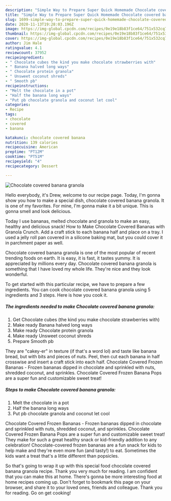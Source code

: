 ```yaml
---
description: "Simple Way to Prepare Super Quick Homemade Chocolate covered banana granola"
title: "Simple Way to Prepare Super Quick Homemade Chocolate covered banana granola"
slug: 1699-simple-way-to-prepare-super-quick-homemade-chocolate-covered-banana-granola
date: 2020-11-13T19:28:03.196Z
image: https://img-global.cpcdn.com/recipes/0e19e18b83f1ce64/751x532cq70/chocolate-covered-banana-granola-recipe-main-photo.jpg
thumbnail: https://img-global.cpcdn.com/recipes/0e19e18b83f1ce64/751x532cq70/chocolate-covered-banana-granola-recipe-main-photo.jpg
cover: https://img-global.cpcdn.com/recipes/0e19e18b83f1ce64/751x532cq70/chocolate-covered-banana-granola-recipe-main-photo.jpg
author: Jim Hale
ratingvalue: 4.1
reviewcount: 37952
recipeingredient:
- " Chocolate cubes the kind you make chocolate strawberries with"
- " Banana halved long ways"
- " Chocolate protein granola"
- " Unsweet coconut shreds"
- " Smooth pb"
recipeinstructions:
- "Melt the chocolate in a pot"
- "Half the banana long ways"
- "Put pb chocolate granola and coconut let cool"
categories:
- Recipe
tags:
- chocolate
- covered
- banana

katakunci: chocolate covered banana 
nutrition: 139 calories
recipecuisine: American
preptime: "PT12M"
cooktime: "PT51M"
recipeyield: "4"
recipecategory: Dessert

---
```



![Chocolate covered banana granola](https://img-global.cpcdn.com/recipes/0e19e18b83f1ce64/751x532cq70/chocolate-covered-banana-granola-recipe-main-photo.jpg)

Hello everybody, it's Drew, welcome to our recipe page. Today, I'm gonna show you how to make a special dish, chocolate covered banana granola. It is one of my favorites. For mine, I'm gonna make it a bit unique. This is gonna smell and look delicious.

Today I use bananas, melted chocolate and granola to make an easy, healthy and delicious snack! How to Make Chocolate Covered Bananas with Granola Crunch. Add a craft stick to each banana half and place on a tray. I used a jelly roll pan covered in a silicone baking mat, but you could cover it in parchment paper as well.

Chocolate covered banana granola is one of the most popular of recent trending foods on earth. It is easy, it is fast, it tastes yummy. It is appreciated by millions every day. Chocolate covered banana granola is something that I have loved my whole life. They're nice and they look wonderful.


To get started with this particular recipe, we have to prepare a few ingredients. You can cook chocolate covered banana granola using 5 ingredients and 3 steps. Here is how you cook it.

<!--inarticleads1-->

##### The ingredients needed to make Chocolate covered banana granola:

1. Get  Chocolate cubes (the kind you make chocolate strawberries with)
1. Make ready  Banana halved long ways
1. Make ready  Chocolate protein granola
1. Make ready  Unsweet coconut shreds
1. Prepare  Smooth pb


They are &#34;cakey-er&#34; in texture (if that&#39;s a word lol) and taste like banana bread, but with bits and pieces of nuts. Peel, then cut each banana in half crosswise and insert a craft stick into each half. Chocolate Covered Frozen Bananas - Frozen bananas dipped in chocolate and sprinkled with nuts, shredded coconut, and sprinkles. Chocolate Covered Frozen Banana Pops are a super fun and customizable sweet treat! 

<!--inarticleads2-->

##### Steps to make Chocolate covered banana granola:

1. Melt the chocolate in a pot
1. Half the banana long ways
1. Put pb chocolate granola and coconut let cool


Chocolate Covered Frozen Bananas - Frozen bananas dipped in chocolate and sprinkled with nuts, shredded coconut, and sprinkles. Chocolate Covered Frozen Banana Pops are a super fun and customizable sweet treat! They make for such a great healthy snack or kid-friendly addition to any celebration! Chocolate-covered frozen bananas are a fun snack for kids to help make and they&#39;re even more fun (and tasty!) to eat. Sometimes the kids want a treat that&#39;s a little different than popsicles. 

So that's going to wrap it up with this special food chocolate covered banana granola recipe. Thank you very much for reading. I am confident that you can make this at home. There's gonna be more interesting food at home recipes coming up. Don't forget to bookmark this page on your browser, and share it to your loved ones, friends and colleague. Thank you for reading. Go on get cooking!
